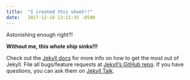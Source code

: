 ```yaml
---
title:  "I created this shoot!!"
date:   2017-12-18 13:21:35 -0500
---
```


Astonishing enough right?! 

**Without me, this whole ship sinks!!!**

Check out the [Jekyll docs][jekyll-docs] for more info on how to get the most out of Jekyll. File all bugs/feature requests at [Jekyll’s GitHub repo][jekyll-gh]. If you have questions, you can ask them on [Jekyll Talk][jekyll-talk].

[jekyll-docs]: https://jekyllrb.com/docs/home
[jekyll-gh]:   https://github.com/jekyll/jekyll
[jekyll-talk]: https://talk.jekyllrb.com/